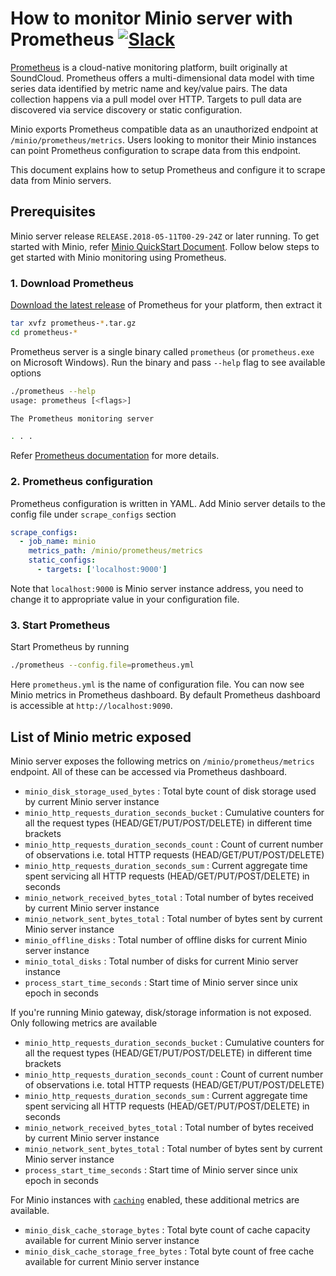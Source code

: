 # How to monitor Minio server with Prometheus [![Slack](https://slack.minio.io/slack?type=svg)](https://slack.minio.io)

[Prometheus](https://prometheus.io) is a cloud-native monitoring platform, built originally at SoundCloud. Prometheus offers a multi-dimensional data model with time series data identified by metric name and key/value pairs. The data collection happens via a pull model over HTTP. Targets to pull data are discovered via service discovery or static configuration.

Minio exports Prometheus compatible data as an unauthorized endpoint at `/minio/prometheus/metrics`. Users looking to monitor their Minio instances can point Prometheus configuration to scrape data from this endpoint.

This document explains how to setup Prometheus and configure it to scrape data from Minio servers.

## Prerequisites

Minio server release `RELEASE.2018-05-11T00-29-24Z` or later running. To get started with Minio, refer [Minio QuickStart Document](https://docs.minio.io/docs/minio-quickstart-guide). Follow below steps to get started with Minio monitoring using Prometheus.

### 1. Download Prometheus

[Download the latest release](https://prometheus.io/download) of Prometheus for your platform, then extract it

```sh
tar xvfz prometheus-*.tar.gz
cd prometheus-*
```

Prometheus server is a single binary called `prometheus` (or `prometheus.exe` on Microsoft Windows). Run the binary and pass `--help` flag to see available options

```sh
./prometheus --help
usage: prometheus [<flags>]

The Prometheus monitoring server

. . .

```

Refer [Prometheus documentation](https://prometheus.io/docs/introduction/first_steps/) for more details.

### 2. Prometheus configuration

Prometheus configuration is written in YAML. Add Minio server details to the config file under `scrape_configs` section

```yaml
scrape_configs:
  - job_name: minio
    metrics_path: /minio/prometheus/metrics
    static_configs:
      - targets: ['localhost:9000']
```

Note that `localhost:9000` is Minio server instance address, you need to change it to appropriate value in your configuration file.

### 3. Start Prometheus

Start Prometheus by running

```sh
./prometheus --config.file=prometheus.yml
```

Here `prometheus.yml` is the name of configuration file. You can now see Minio metrics in Prometheus dashboard. By default Prometheus dashboard is accessible at `http://localhost:9090`.

## List of Minio metric exposed

Minio server exposes the following metrics on `/minio/prometheus/metrics` endpoint. All of these can be accessed via Prometheus dashboard.

- `minio_disk_storage_used_bytes` : Total byte count of disk storage used by current Minio server instance
- `minio_http_requests_duration_seconds_bucket` : Cumulative counters for all the request types (HEAD/GET/PUT/POST/DELETE) in different time brackets
- `minio_http_requests_duration_seconds_count` : Count of current number of observations i.e. total HTTP requests (HEAD/GET/PUT/POST/DELETE)
- `minio_http_requests_duration_seconds_sum` : Current aggregate time spent servicing all HTTP requests (HEAD/GET/PUT/POST/DELETE) in seconds
- `minio_network_received_bytes_total` : Total number of bytes received by current Minio server instance
- `minio_network_sent_bytes_total` : Total number of bytes sent by current Minio server instance
- `minio_offline_disks` : Total number of offline disks for current Minio server instance
- `minio_total_disks` : Total number of disks for current Minio server instance
- `process_start_time_seconds` : Start time of Minio server since unix epoch in seconds

If you're running Minio gateway, disk/storage information is not exposed. Only following metrics are available

- `minio_http_requests_duration_seconds_bucket` : Cumulative counters for all the request types (HEAD/GET/PUT/POST/DELETE) in different time brackets
- `minio_http_requests_duration_seconds_count` : Count of current number of observations i.e. total HTTP requests (HEAD/GET/PUT/POST/DELETE)
- `minio_http_requests_duration_seconds_sum` : Current aggregate time spent servicing all HTTP requests (HEAD/GET/PUT/POST/DELETE) in seconds
- `minio_network_received_bytes_total` : Total number of bytes received by current Minio server instance
- `minio_network_sent_bytes_total` : Total number of bytes sent by current Minio server instance
- `process_start_time_seconds` : Start time of Minio server since unix epoch in seconds

For Minio instances with [`caching`](https://github.com/minio/minio/tree/master/docs/disk-caching) enabled, these additional metrics are available.

- `minio_disk_cache_storage_bytes` : Total byte count of cache capacity available for current Minio server instance
- `minio_disk_cache_storage_free_bytes` : Total byte count of free cache available for current Minio server instance
